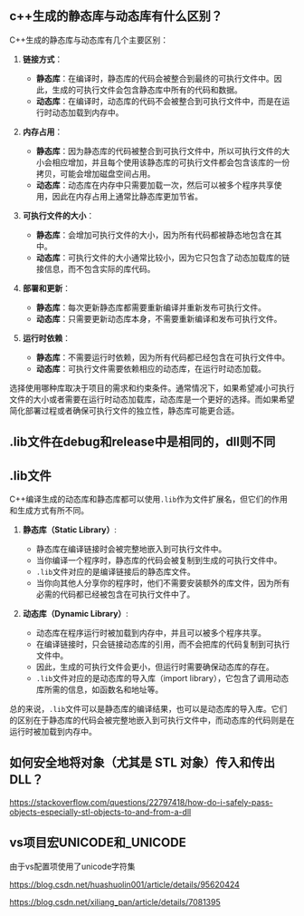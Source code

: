 ## c++生成的静态库与动态库有什么区别？

C++生成的静态库与动态库有几个主要区别：

1. **链接方式**：
   - **静态库**：在编译时，静态库的代码会被整合到最终的可执行文件中。因此，生成的可执行文件会包含静态库中所有的代码和数据。
   - **动态库**：在编译时，动态库的代码不会被整合到可执行文件中，而是在运行时动态加载到内存中。

2. **内存占用**：
   - **静态库**：因为静态库的代码被整合到可执行文件中，所以可执行文件的大小会相应增加，并且每个使用该静态库的可执行文件都会包含该库的一份拷贝，可能会增加磁盘空间占用。
   - **动态库**：动态库在内存中只需要加载一次，然后可以被多个程序共享使用，因此在内存占用上通常比静态库更加节省。

3. **可执行文件的大小**：
   - **静态库**：会增加可执行文件的大小，因为所有代码都被静态地包含在其中。
   - **动态库**：可执行文件的大小通常比较小，因为它只包含了动态加载库的链接信息，而不包含实际的库代码。

4. **部署和更新**：
   - **静态库**：每次更新静态库都需要重新编译并重新发布可执行文件。
   - **动态库**：只需要更新动态库本身，不需要重新编译和发布可执行文件。

5. **运行时依赖**：
   - **静态库**：不需要运行时依赖，因为所有代码都已经包含在可执行文件中。
   - **动态库**：可执行文件需要依赖相应的动态库，在运行时动态加载。

选择使用哪种库取决于项目的需求和约束条件。通常情况下，如果希望减小可执行文件的大小或者需要在运行时动态加载库，动态库是一个更好的选择。而如果希望简化部署过程或者确保可执行文件的独立性，静态库可能更合适。

## .lib文件在debug和release中是相同的，dll则不同

## .lib文件

C++编译生成的动态库和静态库都可以使用`.lib`作为文件扩展名，但它们的作用和生成方式有所不同。

1. **静态库（Static Library）**:
   - 静态库在编译链接时会被完整地嵌入到可执行文件中。
   - 当你编译一个程序时，静态库的代码会被复制到生成的可执行文件中。
   - `.lib`文件对应的是编译链接后的静态库文件。
   - 当你向其他人分享你的程序时，他们不需要安装额外的库文件，因为所有必需的代码都已经被包含在可执行文件中了。

2. **动态库（Dynamic Library）**:
   - 动态库在程序运行时被加载到内存中，并且可以被多个程序共享。
   - 在编译链接时，只会链接动态库的引用，而不会把库的代码复制到可执行文件中。
   - 因此，生成的可执行文件会更小，但运行时需要确保动态库的存在。
   - `.lib`文件对应的是动态库的导入库（import library），它包含了调用动态库所需的信息，如函数名和地址等。

总的来说，`.lib`文件可以是静态库的编译结果，也可以是动态库的导入库。它们的区别在于静态库的代码会被完整地嵌入到可执行文件中，而动态库的代码则是在运行时被加载到内存中。

## 如何安全地将对象（尤其是 STL 对象）传入和传出 DLL？

https://stackoverflow.com/questions/22797418/how-do-i-safely-pass-objects-especially-stl-objects-to-and-from-a-dll

## vs项目宏UNICODE和_UNICODE

由于vs配置项使用了unicode字符集

https://blog.csdn.net/huashuolin001/article/details/95620424

https://blog.csdn.net/xiliang_pan/article/details/7081395
